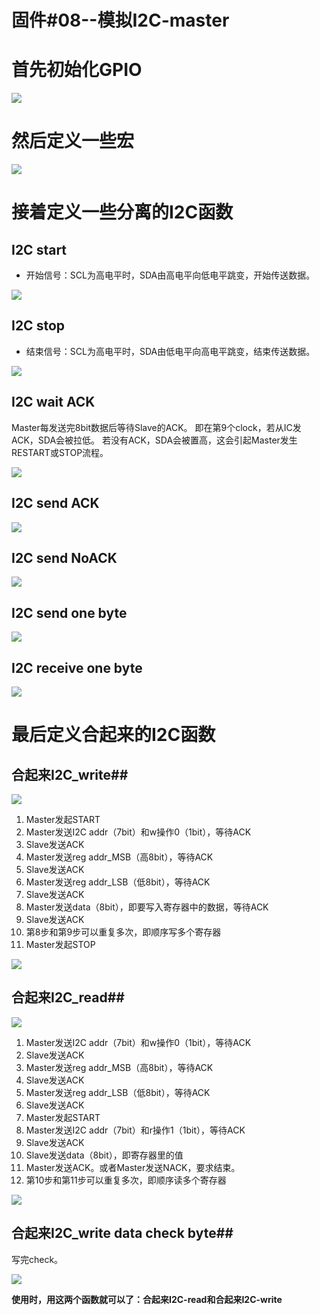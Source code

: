# 固件#08--模拟I2C-master #

# 首先初始化GPIO #

![](https://i.imgur.com/1Cifo2p.jpg)

# 然后定义一些宏 #

![](https://i.imgur.com/pavJoPn.jpg)

# 接着定义一些分离的I2C函数 #
## I2C start ##

- 开始信号：SCL为高电平时，SDA由高电平向低电平跳变，开始传送数据。

![](https://i.imgur.com/KzFqHb4.jpg)

## I2C stop ##
- 结束信号：SCL为高电平时，SDA由低电平向高电平跳变，结束传送数据。

![](https://i.imgur.com/nHx2keq.jpg)

## I2C wait ACK ##

Master每发送完8bit数据后等待Slave的ACK。
即在第9个clock，若从IC发ACK，SDA会被拉低。
若没有ACK，SDA会被置高，这会引起Master发生RESTART或STOP流程。

![](https://i.imgur.com/RsfdfVq.jpg)

## I2C send ACK ##

![](https://i.imgur.com/ZO3kAst.jpg)

## I2C send NoACK ##

![](https://i.imgur.com/7KT06PS.jpg)

## I2C send one byte ##

![](https://i.imgur.com/Qkuwsm8.jpg)

## I2C receive one byte ##

![](https://i.imgur.com/I9KLage.jpg)

# 最后定义合起来的I2C函数 #
## 合起来I2C_write##

![](https://i.imgur.com/18Y0Nv2.jpg)

1. Master发起START
2. Master发送I2C addr（7bit）和w操作0（1bit），等待ACK
3. Slave发送ACK
4. Master发送reg addr_MSB（高8bit），等待ACK
5. Slave发送ACK
6. Master发送reg addr_LSB（低8bit），等待ACK
7. Slave发送ACK
8. Master发送data（8bit），即要写入寄存器中的数据，等待ACK
9. Slave发送ACK
10. 第8步和第9步可以重复多次，即顺序写多个寄存器
11. Master发起STOP

![](https://i.imgur.com/iLNDnmK.jpg)

## 合起来I2C_read##

![](https://i.imgur.com/98uIevy.jpg)

1.    Master发送I2C addr（7bit）和w操作0（1bit），等待ACK
2.    Slave发送ACK
3.    Master发送reg addr_MSB（高8bit），等待ACK
4.    Slave发送ACK
5.    Master发送reg addr_LSB（低8bit），等待ACK
6.    Slave发送ACK
7.    Master发起START
8.    Master发送I2C addr（7bit）和r操作1（1bit），等待ACK
9.    Slave发送ACK
10.   Slave发送data（8bit），即寄存器里的值
11.   Master发送ACK。或者Master发送NACK，要求结束。
12.   第10步和第11步可以重复多次，即顺序读多个寄存器

![](https://i.imgur.com/NUWbfzw.jpg)

## 合起来I2C_write data check byte##

写完check。

![](https://i.imgur.com/Lz5Wxq5.jpg)

**使用时，用这两个函数就可以了：合起来I2C-read和合起来I2C-write**